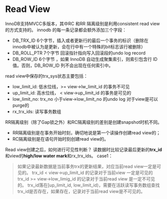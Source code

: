 
# Read View          
InnoDB支持MVCC多版本，其中RC 和RR 隔离级别是利用consistent read view的方式支持的。
innodb 的每一条记录都会额外添加三个字段：
 - DB_TRX_ID 6个字节，插入或者更新行的最后一个事务的标识（删除在innodb中被认为是更新，会在行中有一个特殊的bit标志该行被删除）
 - DB_ROLL_PTR 7个字节 回滚指针指向写入回滚段的undo log record
 - DB_ROW_ID 6个字节 ，如果 InnoDB 自动生成聚集索引，则索引包含行 ID 值。否则，DB_ROW_ID 列不会出现在任何索引中。

read view中保存的trx_sys状态主要包括：

- low_limit_id: 低水位线，>= view->lw_limit_id 的事务不可见
- up_limit_id: 高水位线， < view->up_limit_id 的事务是可见的
- low_limit_no: trx_no 小于view->low_limit_no 的undo log 对于view是可以purge的
- rx_trx_ids: 读写事务数组

RR隔离级别（除了Gap锁之外）和RC隔离级别的差别是创建snapshot时机不同。 
- RR隔离级别是在事务开始时刻，确切地说是第一个读操作创建read view的；
- RC隔离级别是在语句开始时刻创建read view的。

Read view创建之后，如何进行可见性判断？
读数据时比较记录最后更新的**trx_id**和view的**high/low water mark**和rx_trx_ids。
case1： 
> 如果记录最新数据是当前事务trx的更新结果，对应当前read view一定是可见的。
> trx_id < view->up_limit_id 的记录对于当前view 一定是可见的
> trx_id >= view->low_limig_id 的记录对于当前read view 是一定不可见的。
> trx_id落在[up_limit_id, low_limit_id)，需要在活跃读写事务数组查找trx_id是否存在，如果存在，记录对于当前read view是不可见的。

  

